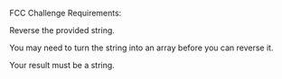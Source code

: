 FCC Challenge Requirements:

Reverse the provided string.

You may need to turn the string into an array before you can reverse it.

Your result must be a string.
